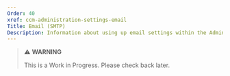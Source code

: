```yaml
---
Order: 40
xref: ccm-administration-settings-email
Title: Email (SMTP)
Description: Information about using up email settings within the Administration Settings screen.
---
```


> :warning: **WARNING**
>
> This is a Work in Progress. Please check back later.